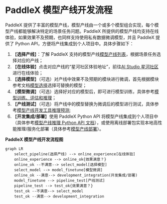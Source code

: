 # PaddleX 模型产线开发流程

PaddleX 提供了丰富的模型产线，模型产线由一个或多个模型组合实现，每个模型产线都能够解决特定的场景任务问题。PaddleX 所提供的模型产线均支持在线体验，如果效果不及预期，也同样支持使用私有数据微调模型，并且 PaddleX 提供了 Python API，方便将产线集成到个人项目中。具体步骤如下：

1. 【**选择产线**】：了解 PaddleX 支持的模型产线[模型产线列表](./support_pipeline_list.md)，根据场景任务选择对应的产线；
2. 【**在线体验**】点击对应产线的“星河社区体验地址”，前往[AI Studio 星河社区](https://aistudio.baidu.com/pipeline/mine)进行在线体验；
3. 【**选择模型**】（可选）对产线中效果不及预期的模块进行微调，首先根据模块参考文档[模型选择](./model_select.md)选择可替换的模型；
4. 【**模型微调**】（可选）选择好对应的模型后，即可进行模型训练，具体参考[模型训练、评估和推理](../base/README.md)；
5. 【**产线测试**】（可选）将产线中的模型替换为微调后的模型进行测试，具体参考[模型产线开发工具推理预测](./pipeline_inference_tools.md);
6. 【**开发集成/部署**】使用 PaddleX Python API 将模型产线集成到个人项目中（具体参考[模型产线推理 Python API 文档](./pipeline_inference_api.md)），或使用离线部署包实现本地高性能推理/服务化部署（具体参考[模型产线部署](./pipeline_deployment.md)）。

**PaddleX 模型产线开发流程图**

```mermaid
graph LR
    select_pipeline(选择产线) --> online_experience[在线体验]
    online_experience --> online_ok{效果满意？}
    online_ok --不满意--> select_model[选择模型]
    select_model --> model_finetune[模型微调]
    online_ok --满意--> development_integration(开发集成/部署)
    model_finetune --> pipeline_test[产线测试]
    pipeline_test --> test_ok{效果满意？}
    test_ok --不满意--> select_model
    test_ok --满意--> development_integration
```

